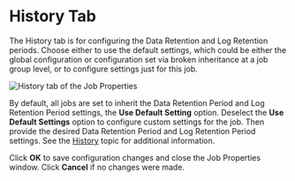 # History Tab

The History tab is for configuring the Data Retention and Log Retention periods. Choose either to
use the default settings, which could be either the global configuration or configuration set via
broken inheritance at a job group level, or to configure settings just for this job.

![History tab of the Job Properties](/img/product_docs/accessanalyzer/11.6/admin/jobs/job/properties/history.webp)

By default, all jobs are set to inherit the Data Retention Period and Log Retention Period settings,
the **Use Default Setting** option. Deselect the **Use Default Settings** option to configure custom
settings for the job. Then provide the desired Data Retention Period and Log Retention Period
settings. See the
[History](/docs/accessanalyzer/11.6/admin/settings/history.md) topic
for additional information.

Click **OK** to save configuration changes and close the Job Properties window. Click **Cancel** if
no changes were made.
